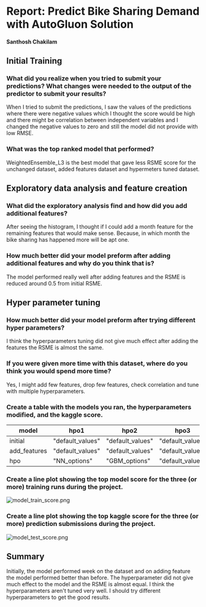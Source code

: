 # Report: Predict Bike Sharing Demand with AutoGluon Solution
#### Santhosh Chakilam

## Initial Training
### What did you realize when you tried to submit your predictions? What changes were needed to the output of the predictor to submit your results?
When I tried to submit the predictions, I saw the values of the predictions where there were negative values which I thought the score would be high and there might be correlation between independent variables and I changed the negative values to zero and still the model did not provide with low RMSE.

### What was the top ranked model that performed?
 WeightedEnsemble_L3 is the best model that gave less RSME score for the unchanged dataset, added features dataset and hypermeters tuned dataset.

## Exploratory data analysis and feature creation
### What did the exploratory analysis find and how did you add additional features?
After seeing the histogram, I thought if I could add a month feature for the remaining features that would make sense. Because, in which month the bike sharing has happened more will be apt one.

### How much better did your model preform after adding additional features and why do you think that is?
The model performed really well after adding features and the RSME is reduced around 0.5 from initial RSME.

## Hyper parameter tuning
### How much better did your model preform after trying different hyper parameters?
I think the hyperparameters tuning did not give much effect after adding the features the RSME is almost the same.

### If you were given more time with this dataset, where do you think you would spend more time?
Yes, I might add few features, drop few features, check correlation and tune with multiple hyperparameters.

### Create a table with the models you ran, the hyperparameters modified, and the kaggle score.
|model|hpo1|hpo2|hpo3|score|
|--|--|--|--|--|
|initial|"default_values"|"default_values"|"default_values"|1.80877|
|add_features|"default_values"|"default_values"|"default_values"|1.32921|
|hpo|"NN_options"|"GBM_options"|"default_values"|1.30702|

### Create a line plot showing the top model score for the three (or more) training runs during the project.


![model_train_score.png](Bike_Share/project/model_train_score.png)

### Create a line plot showing the top kaggle score for the three (or more) prediction submissions during the project.


![model_test_score.png](Bike_Share/project/model_test_score.png)

## Summary
Initially, the model performed week on the dataset and on adding feature the model performed better than before. The hyperparameter did not give much effect to the model and the RSME is almost equal. I think the hyperparameters aren't tuned very well. I should try different hyperparameters to get the good results.  
